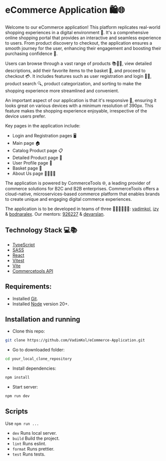 # eCommerce Application 🛍️🌐

Welcome to our eCommerce application! This platform replicates real-world shopping experiences in a digital environment 🏪. It's a comprehensive online shopping portal that provides an interactive and seamless experience to users. From product discovery to checkout, the application ensures a smooth journey for the user, enhancing their engagement and boosting their purchasing confidence 🚀.

Users can browse through a vast range of products 📚👗👟, view detailed descriptions, add their favorite items to the basket 🛒, and proceed to checkout 💳. It includes features such as user registration and login 📝🔐, product search 🔍, product categorization, and sorting to make the shopping experience more streamlined and convenient.

An important aspect of our application is that it's responsive 📲, ensuring it looks great on various devices with a minimum resolution of 390px. This feature makes the shopping experience enjoyable, irrespective of the device users prefer.

Key pages in the application include:

- Login and Registration pages 🖥️
- Main page 🏠
- Catalog Product page 📋
- Detailed Product page 🔎
- User Profile page 👤
- Basket page 🛒
- About Us page 🙋‍♂️🙋‍♀️

The application is powered by CommerceTools 🌐, a leading provider of commerce solutions for B2C and B2B enterprises. CommerceTools offers a cloud-native, microservices-based commerce platform that enables brands to create unique and engaging digital commerce experiences.

The application is to be developed in teams of three 👨‍💻👩‍💻👨‍💻: [vadimkol](https://github.com/VadimKol), [izy](https://github.com/izy-code) & [bodnaralex](https://github.com/BodnarAlex). Our mentors: [926227](https://github.com/926227) & [devarslan]().

## Technology Stack 💻📚

 - [TypeScript](https://www.typescriptlang.org/)
 - [SASS](https://sass-lang.com/)
 - [React](https://react.dev/)
 - [Vitest](https://vitest.dev/)
 - [Vite](https://vitejs.dev/)
 - [Commercetools API](https://docs.commercetools.com/api/)

 ## Requirements:

- Installed [Git](https://git-scm.com/).
- Installed [Node](https://nodejs.org/) version 20+.

## Installation and running
 - Clone this repo:
```bash
git clone https://github.com/VadimKol/eCommerce-Application.git
```
 - Go to downloaded folder:
```bash
cd your_local_clone_repository
```
 - Install dependencies:
```bash
npm install
```
 - Start server:
```bash
npm run dev
```

## Scripts
Use `npm run ...`
 - `dev` Runs local server.
 - `build` Build the project.
 - `lint` Runs eslint.
 - `format` Runs prettier.
 - `test` Runs tests.